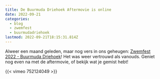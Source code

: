 ```yaml
---
title: De Buurmuda Driehoek Aftermovie is online
date: 2022-09-21
categories:
  - blog
  - zwemfest
  - buurmudadriehoek
lastmod: 2022-09-21T18:15:31.814Z
---
```

Alweer een maand geleden, maar nog vers in ons geheugen: [Zwemfest 2022 - Buurmuda Driehoek](/zwemfest/2022/)! Het was weer vertrouwd als vanouds. Geniet nog even na met de aftermovie, of bekijk wat je gemist hebt!

{{< vimeo 752124049 >}}

